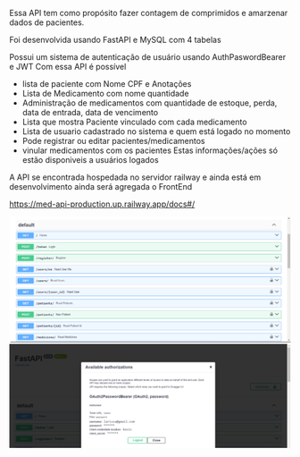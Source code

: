 Essa API tem como propósito fazer contagem de comprimidos e amarzenar dados de pacientes.

Foi desenvolvida usando FastAPI e MySQL com 4 tabelas

Possui um sistema de autenticação de usuário usando AuthPaswordBearer e JWT 
Com essa API é possível 
- lista de paciente com Nome CPF e Anotações
- Lista de Medicamento com nome quantidade
- Administração de medicamentos com quantidade de estoque, perda, data de entrada, data de vencimento
- Lista que mostra Paciente vinculado com cada medicamento
- Lista de usuario cadastrado no sistema e quem está logado no momento
- Pode registrar ou editar pacientes/medicamentos
- vinular medicamentos com os pacientes
Estas informações/ações só estão disponiveis a usuários logados

A API se encontrada hospedada no servidor railway e ainda está em desenvolvimento
ainda será agregada o FrontEnd

https://med-api-production.up.railway.app/docs#/

<img src="tela_inicial.png">

<img src="tela_login.png">
